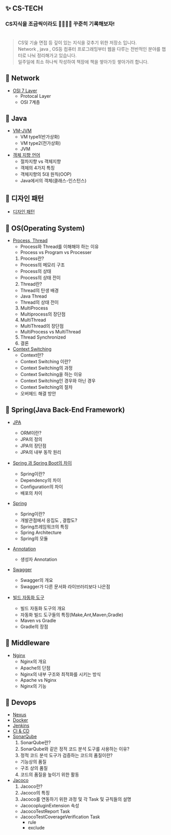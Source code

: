 ## ✨ CS-TECH

### CS지식을 조금씩이라도 🧑🏻‍🌾🌱 꾸준히 기록해보자! <br><br>

> CS및 기술 면접 등 깊이 있는 지식을 갖추기 위한 저장소 입니다.<br>
> Network , java , OS등 컴퓨터 프로그래밍부터 웹을 다루는 전반적인 분야를 챕터로 나눠 정리해가고 있습니다. <br>
> 일주일에 최소 하나씩 작성하여 책장에 책을 쌓아가듯 쌓아가려 합니다.

## 📒 Network
  - [OSI 7 Layer](https://github.com/alstjq8251/Cs-tech/blob/main/%EA%B0%9C%EB%85%90/OSI%207%EA%B3%84%EC%B8%B5/%EC%BB%B4%ED%93%A8%ED%84%B0%20%EB%84%A4%ED%8A%B8%EC%9B%8C%ED%81%AC%20%20Network%20Architecutre.md)
    - Protocal Layer 
    - OSI 7계층

## 📒 Java
- [VM-JVM](https://github.com/alstjq8251/Cs-tech/blob/main/%EA%B0%9C%EB%85%90/JVM/JVM.md)
  - VM type1(반가상화)
  - VM type2(전가상화)
  - JVM
- [객체 지향 언어](https://github.com/alstjq8251/Cs-tech/blob/main/%EA%B0%9C%EB%85%90/%EA%B0%9D%EC%B2%B4/%EA%B0%9D%EC%B2%B4.md)
  - 절차지향 vs 객체지향
  - 객체의 4가지 특징
  - 객체지향의 5대 원칙(OOP)
  - Java에서의 객체(클래스-인스턴스)

## 📒 디자인 패턴
- [디자인 패턴](https://github.com/alstjq8251/Cs-tech/blob/main/%EA%B0%9C%EB%85%90/%EA%B0%9D%EC%B2%B4/%EB%94%94%EC%9E%90%EC%9D%B8%20%ED%8C%A8%ED%84%B4.md)

## 📒 OS(Operating System)
- [Process, Thread](https://github.com/alstjq8251/Cs-tech/blob/main/%EA%B0%9C%EB%85%90/OS/Process%20Thread.md)
  - Process와 Thread를 이해해야 하는 이유 
  - Process vs Program vs Processer
  1. Process란?
    - Process의 메모리 구조
    - Process의 상태
    - Process의 상태 전이
  2. Thread란?
    - Thread의 탄생 배경
    - Java Thread
    - Thread의 상태 전이
  3. MultiProcess
    - Multiprocess의 장단점
  4. MultiThread
    - MultiThread의 장단점
  - MultiProcess vs MultiThread
  5. Thread Synchronized
  6. 결론
- [Context Switching](https://github.com/alstjq8251/Cs-tech/blob/main/%EA%B0%9C%EB%85%90/OS/ContextSwitching.md)
  - Context란?
  - Context Switching 이란?
  - Context Switching의 과정
  - Context Switching을 하는 이유
  - Context Switching인 경우와 아닌 경우
  - Context Switching의 절차
  - 오버헤드 해결 방안

## 📒 Spring(Java Back-End Framework)
  - [JPA](https://github.com/alstjq8251/Cs-tech/blob/main/%EA%B0%9C%EB%85%90/spring/JPA.md)
    - ORM이란?
    - JPA의 정의
    - JPA의 장단점
    - JPA의 내부 동작 원리
    
  - [Spring 과 Spring Boot의 차이](https://github.com/alstjq8251/Cs-tech/blob/main/%EA%B0%9C%EB%85%90/spring/Spring%20%EA%B3%BC%20Spring%20Boot%EC%9D%98%20%EC%B0%A8%EC%9D%B4.md)
    - Spring이란?
    - Dependency의 차이
    - Configuration의 차이
    - 배포의 차이
    
  - [Spring](https://github.com/alstjq8251/Cs-tech/blob/main/%EA%B0%9C%EB%85%90/spring/Spring.md)
    - Spring이란?
    - 개발관점에서 응집도 , 결합도?
    - Spring프레임워크의 특징
    - Spring Architecture
    - Spring의 모듈
    
  - [Annotation](https://github.com/alstjq8251/Cs-tech/blob/main/%EA%B0%9C%EB%85%90/spring/annotation.md)
    - 생성자 Annotation
    
  - [Swagger](https://github.com/alstjq8251/Cs-tech/blob/main/%EA%B0%9C%EB%85%90/spring/swagger.md)
    - Swagger의 개요
    - Swagger가 다른 문서화 라이브러리보다 나은점
    
  - [빌드 자동화 도구](https://github.com/alstjq8251/Cs-tech/blob/main/%EA%B0%9C%EB%85%90/spring/%EB%B9%8C%EB%93%9C%20%EC%9E%90%EB%8F%99%ED%99%94%20%EB%8F%84%EA%B5%AC.md)
    - 빌드 자동화 도구의 개요
    - 자동화 빌드 도구들의 특징(Make,Ant,Maven,Gradle)
    - Maven vs Gradle
    - Gradle의 장점

## 📒 Middleware
  - [Nginx](https://github.com/alstjq8251/Cs-tech/blob/main/%EA%B0%9C%EB%85%90/devops/Nginx.md)
    - Nginx의 개요
    - Apache의 단점
    - Nginx의 내부 구조와 최적화를 시키는 방식
    - Apache vs Nginx
    - Nginx의 기능

## 📒 Devops
  - [Nexus](https://github.com/alstjq8251/Cs-tech/blob/main/%EA%B0%9C%EB%85%90/devops/Nexus.md)
  - [Docker](https://github.com/alstjq8251/Cs-tech/blob/main/%EA%B0%9C%EB%85%90/devops/%EB%8F%84%EC%BB%A4.md)
  - [Jenkins](https://github.com/alstjq8251/Cs-tech/blob/main/%EA%B0%9C%EB%85%90/devops/jenkins.md)
  - [CI & CD](https://github.com/alstjq8251/Cs-tech/blob/main/%EA%B0%9C%EB%85%90/devops/CI%26CD.md)
  - [SonarQube](https://github.com/alstjq8251/Cs-tech/blob/main/%EA%B0%9C%EB%85%90/devops/Sonarqube.md)
    1. SonarQube란?
    2. SonarQube와 같은 정적 코드 분석 도구를 사용하는 이유?
    3. 정적 코드 분석 도구가 검증하는 코드의 품질이란?
      - 기능상의 품질
      - 구조 상의 품질
    4. 코드의 품질을 높이기 위한 활동  
  - [Jacoco](https://github.com/alstjq8251/Cs-tech/blob/main/%EA%B0%9C%EB%85%90/devops/jacoco.md)
    1. Jacoco란?
    2. Jacoco의 특징
    3. Jacoco를 연동하기 위한 과정 및 각 Task 및 규칙들의 설명
      - JacocopluginExtension 속성
      - JacocoTestReport Task
      - JacocoTestCoverageVerification Task
        - rule
        - exclude  
     

